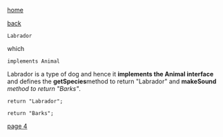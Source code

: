 [home](./page01.md)

[back](./page02.md)


```
Labrador
```

which

```
implements Animal
```


Labrador is a type of dog and hence it **implements the Animal interface** and defines the **getSpecies**method to return "Labrador" and **makeSound** *method to return "Barks"*.

```
return "Labrador";
```

```
return "Barks";
```

[page 4](./page04.md)
